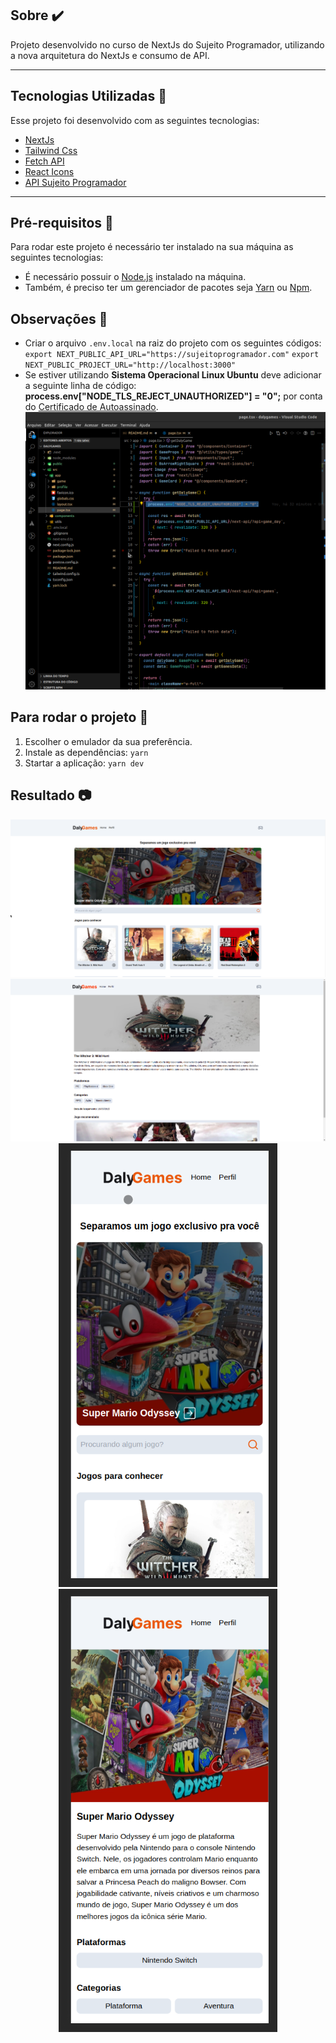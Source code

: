 ## Sobre ✔️

Projeto desenvolvido no curso de NextJs do Sujeito Programador, utilizando a nova arquitetura do NextJs e consumo de API.

---

## Tecnologias Utilizadas 📎

Esse projeto foi desenvolvido com as seguintes tecnologias:

- [NextJs](https://nextjs.org/docs/getting-started/installation)
- [Tailwind Css](https://tailwindcss.com/docs/installation)
- [Fetch API](https://developer.mozilla.org/en-US/docs/Web/API/Fetch_API/Using_Fetch)
- [React Icons](https://react-icons.github.io/react-icons/)
- [API Sujeito Programador](https://sujeitoprogramador.com/)

---

## Pré-requisitos 📝

Para rodar este projeto é necessário ter instalado na sua máquina as seguintes tecnologias:

- É necessário possuir o [Node.js](https://nodejs.org/en/) instalado na máquina.
- Também, é preciso ter um gerenciador de pacotes seja [Yarn](https://yarnpkg.com/) ou [Npm](https://www.npmjs.com/).

## Observações 🎯

- Criar o arquivo `.env.local` na raiz do projeto com os seguintes códigos: <br>`export NEXT_PUBLIC_API_URL="https://sujeitoprogramador.com"`
  `export NEXT_PUBLIC_PROJECT_URL="http://localhost:3000"`
- Se estiver utilizando <b>Sistema Operacional Linux Ubuntu</b> deve adicionar a seguinte linha de código: <b>process.env["NODE_TLS_REJECT_UNAUTHORIZED"] = "0";</b> por conta do <a href="https://ajuda.serasa.certificadodigital.com.br/hc/pt-br/articles/4938472757011-Diferen%C3%A7as-entre-os-tipos-de-certificado-SSL#:~:text=Os%20certificados%20SSL%20Self%20Signed,N%C3%A3o%20possuem%20confian%C3%A7a%20p%C3%BAblica.">Certificado de Autoassinado</a>.
  <img src="public/util.png">

## Para rodar o projeto 📌

1. Escolher o emulador da sua preferência.
2. Instale as dependências: `yarn`
3. Startar a aplicação: `yarn dev`

## Resultado 📷

<div align="center">
    <img src="public/home-web.png" />
    <img src="public/details-web.png" />
</div>
<div align="center">
    <img src="public/home-sm.png" width="350">
     <img src="public/details-sm.png" width="350"/>
</div>
